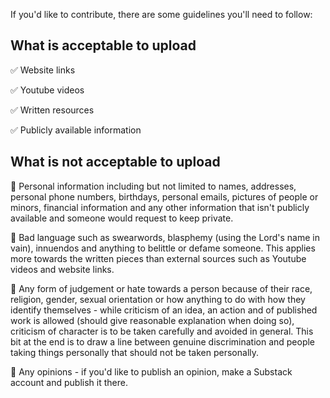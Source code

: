 If you'd like to contribute, there are some guidelines you'll need to follow:

## What is acceptable to upload
✅ Website links

✅ Youtube videos

✅ Written resources

✅ Publicly available information

## What is not acceptable to upload
🛑 Personal information including but not limited to names, addresses, personal phone numbers, birthdays, personal emails, pictures of people or minors, financial information and any other information that isn't publicly available and someone would request to keep private.

🛑 Bad language such as swearwords, blasphemy (using the Lord's name in vain), innuendos and anything to belittle or defame someone. This applies more towards the written pieces than external sources such as Youtube videos and website links.

🛑 Any form of judgement or hate towards a person because of their race, religion, gender, sexual orientation or how anything to do with how they identify themselves - while criticism of an idea, an action and of published work is allowed (should give reasonable explanation when doing so), criticism of character is to be taken carefully and avoided in general. This bit at the end is to draw a line between genuine discrimination and people taking things personally that should not be taken personally.

🛑 Any opinions - if you'd like to publish an opinion, make a Substack account and publish it there.
